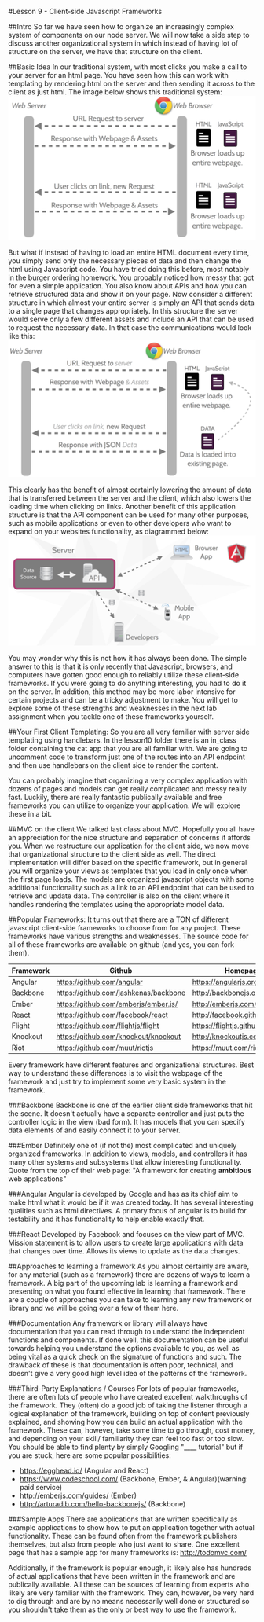 #Lesson 9 - Client-side Javascript Frameworks

##Intro
So far we have seen how to organize an increasingly complex system of components on our node server. 
We will now take a side step to discuss another organizational system in which instead of having lot of structure on the server, we have that structure on the client. 

##Basic Idea
In our traditional system, with most clicks you make a call to your server for an html page.
You have seen how this can work with templating by rendering html on the server and then sending it across to the client as just html. 
The image below shows this traditional system: 
![serverOrganizedSystem](images/traditionalWebCommunication.png)

But what if instead of having to load an entire HTML document every time, you simply send only the necessary pieces of data and then change the html using Javascript code. 
You have tried doing this before, most notably in the burger ordering homework. 
You probably noticed how messy that got for even a simple application. 
You also know about APIs and how you can retrieve structured data and show it on your page. 
Now consider a different structure in which almost your entire server is simply an API that sends data to a single page that changes appropriately. 
In this structure the server would serve only a few different assets and include an API that can be used to request the necessary data.
In that case the communications would look like this: 
![ClientOrganizedSystem](images/clientsideWebCommunication.png)

This clearly has the benefit of almost certainly lowering the amount of data that is transferred between the server and the client, which also lowers the loading time when clicking on links. 
Another benefit of this application structure is that the API component can be used for many other purposes, such as mobile applications or even to other developers who want to expand on your websites functionality, as diagrammed below:
![UsesOfClientSide](images/apiDrivenDevelopment.png)

You may wonder why this is not how it has always been done. The simple answer to this is that it is only recently that Javascript, browsers, and computers have gotten good enough to reliably utilize these client-side frameworks. If you were going to do anything interesting, you had to do it on the server. In addition, this method may be more labor intensive for certain projects and can be a tricky adjustment to make. You will get to explore some of these strengths and weaknesses in the next lab assignment when you tackle one of these frameworks yourself. 

##Your First Client Templating:
So you are all very familiar with server side templating using handlebars. 
In the lesson10 folder there is an in_class folder containing the cat app that you are all familiar with. 
We are going to uncomment code to transform just one of the routes into an API endpoint and then use handlebars on the client side to render the content. 

You can probably imagine that organizing a very complex application with dozens of pages and models can get really complicated and messy really fast. 
Luckily, there are really fantastic publically available and free frameworks you can utilize to organize your application. 
We will explore these in a bit. 

##MVC on the client
We talked last class about MVC. 
Hopefully you all have an appreciation for the nice structure and separation of concerns it affords you. 
When we restructure our application for the client side, we now move that organizational structure to the client side as well. 
The direct implementation will differ based on the specific framework, but in general you will organize your views as templates that you load in only once when the first page loads. 
The models are organized javascript objects with some additional functionality such as a link to an API endpoint that can be used to retrieve and update data. 
The controller is also on the client where it handles rendering the templates using the appropriate model data.

##Popular Frameworks:
It turns out that there are a TON of different javascript client-side frameworks to choose from for any project. 
These frameworks have various strengths and weaknesses. 
The source code for all of these frameworks are available on github (and yes, you can fork them). 

Framework | Github | Homepage
--- |---|---|
Angular | https://github.com/angular | https://angularjs.org/
Backbone | https://github.com/jashkenas/backbone | http://backbonejs.org/
Ember | https://github.com/emberjs/ember.js/ | http://emberjs.com/
React | https://github.com/facebook/react | http://facebook.github.io/react/
Flight | https://github.com/flightjs/flight | https://flightjs.github.io/
Knockout | https://github.com/knockout/knockout | http://knockoutjs.com/
Riot | https://github.com/muut/riotjs | https://muut.com/riotjs/

Every framework have different features and organizational structures. Best way to understand these differences is to visit the webpage of the framework and just try to implement some very basic system in the framework. 

###Backbone
Backbone is one of the earlier client side frameworks that hit the scene. 
It doesn't actually have a separate controller and just puts the controller logic in the view (bad form). 
It has models that you can specify data elements of and easily connect it to your server. 

###Ember
Definitely one of (if not the) most complicated and uniquely organized frameworks.
In addition to views, models, and controllers it has many other systems and subsystems that allow interesting functionality. 
Quote from the top of their web page: "A framework for creating **ambitious** web applications"

###Angular
Angular is developed by Google and has as its chief aim to make html what it would be if it was created today.
It has several interesting qualities such as html directives.
A primary focus of angular is to build for testability and it has functionality to help enable exactly that. 

###React
Developed by Facebook and focuses on the view part of MVC.
Mission statement is to allow users to create large applications with data that changes over time.
Allows its views to update as the data changes. 

##Approaches to learning a framework 
As you almost certainly are aware, for any material (such as a framework) there are dozens of ways to learn a framework. A big part of the upcoming lab is learning a framework and presenting on what you found effective in learning that framework. There are a couple of approaches you can take to learning any new framework or library and we will be going over a few of them here.

###Documentation
Any framework or library will always have documentation that you can read through to understand the independent functions and components. If done well, this documentation can be useful towards helping you understand the options available to you, as well as being vital as a quick check on the signature of functions and such. The drawback of these is that documentation is often poor, technical, and doesn't give a very good high level idea of the patterns of the framework. 

###Third-Party Explanations / Courses
For lots of popular frameworks, there are often lots of people who have created excellent walkthroughs of the framework. They (often) do a good job of taking the listener through a logical explanation of the framework, building on top of content previously explained, and showing how you can build an actual application with the framework. These can, however, take some time to go through, cost money, and depending on your skill/ familiarity they can feel too fast or too slow. You should be able to find plenty by simply Googling "____ tutorial" but if you are stuck, here are some popular possibilities: 
- https://egghead.io/ (Angular and React)
- https://www.codeschool.com/ (Backbone, Ember, & Angular)(warning: paid service)
- http://emberjs.com/guides/ (Ember)
- http://arturadib.com/hello-backbonejs/ (Backbone)

###Sample Apps
There are applications that are written specifically as example applications to show how to put an application together with actual functionality. These can be found often from the framework publishers themselves, but also from people who just want to share. One excellent page that has a sample app for many frameworks is: http://todomvc.com/

Additionally, if the framework is popular enough, it likely also has hundreds of actual applications that have been written in the framework and are publically available. All these can be sources of learning from experts who likely are very familiar with the framework. They can, however, be very hard to dig through and are by no means necessarily well done or structured so you shouldn't take them as the only or best way to use the framework. 
